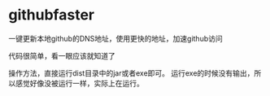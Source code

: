 # githubfaster
一键更新本地github的DNS地址，使用更快的地址，加速github访问

代码很简单，看一眼应该就知道了

操作方法，直接运行dist目录中的jar或者exe即可。
运行exe的时候没有输出，所以感觉好像没被运行一样，实际上在运行。
